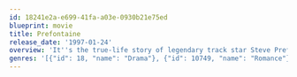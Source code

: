 ```yaml
---
id: 18241e2a-e699-41fa-a03e-0930b21e75ed
blueprint: movie
title: Prefontaine
release_date: '1997-01-24'
overview: 'It''s the true-life story of legendary track star Steve Prefontaine, the exciting and sometimes controversial "James Dean of Track," whose spirit captured the heart of the nation! Cocky, charismatic, and tough, "Pre" was a running rebel who defied rules, pushed limits ... and smashed records ...'
genres: '[{"id": 18, "name": "Drama"}, {"id": 10749, "name": "Romance"}]'
---
```

